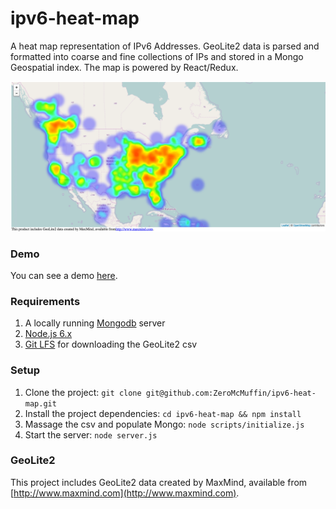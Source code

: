 # ipv6-heat-map
A heat map representation of IPv6 Addresses.  GeoLite2 data is parsed and formatted into coarse and fine collections of IPs and stored in a Mongo Geospatial index.  The map is powered by React/Redux.

![alt tag](./screen.png)

### Demo
You can see a demo [here](http://107.170.40.122/).

### Requirements
1. A locally running [Mongodb](https://docs.mongodb.com/manual/installation/) server
2. [Node.js 6.x](https://nodejs.org/en/download/)
3. [Git LFS](https://git-lfs.github.com/) for downloading the GeoLite2 csv

### Setup
1.  Clone the project: `git clone git@github.com:ZeroMcMuffin/ipv6-heat-map.git`
2.  Install the project dependencies: `cd ipv6-heat-map && npm install`
3.  Massage the csv and populate Mongo:  `node scripts/initialize.js`
4.  Start the server:  `node server.js`

### GeoLite2 
This project includes GeoLite2 data created by MaxMind, available from [http://www.maxmind.com](http://www.maxmind.com).


